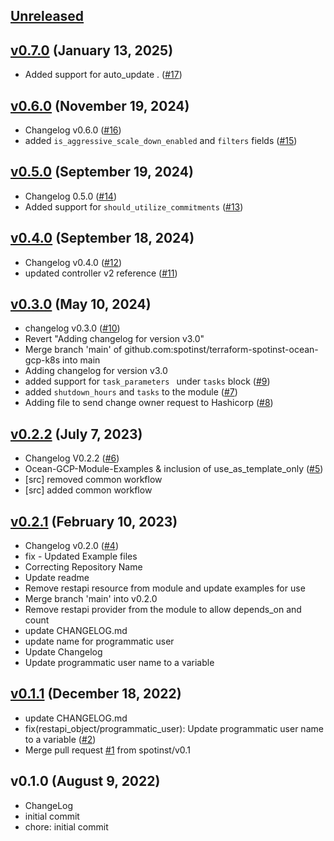<a name="unreleased"></a>
## [Unreleased]



<a name="v0.7.0"></a>
## [v0.7.0] (January 13, 2025)

- Added support for auto_update . ([#17](https://github.com/spotinst/terraform-spotinst-ocean-gcp-k8s/issues/17))


<a name="v0.6.0"></a>
## [v0.6.0] (November 19, 2024)

- Changelog v0.6.0 ([#16](https://github.com/spotinst/terraform-spotinst-ocean-gcp-k8s/issues/16))
- added `is_aggressive_scale_down_enabled` and `filters` fields ([#15](https://github.com/spotinst/terraform-spotinst-ocean-gcp-k8s/issues/15))


<a name="v0.5.0"></a>
## [v0.5.0] (September 19, 2024)

- Changelog 0.5.0 ([#14](https://github.com/spotinst/terraform-spotinst-ocean-gcp-k8s/issues/14))
- Added support for `should_utilize_commitments` ([#13](https://github.com/spotinst/terraform-spotinst-ocean-gcp-k8s/issues/13))


<a name="v0.4.0"></a>
## [v0.4.0] (September 18, 2024)

- Changelog v0.4.0 ([#12](https://github.com/spotinst/terraform-spotinst-ocean-gcp-k8s/issues/12))
- updated controller v2 reference ([#11](https://github.com/spotinst/terraform-spotinst-ocean-gcp-k8s/issues/11))


<a name="v0.3.0"></a>
## [v0.3.0] (May 10, 2024)

- changelog v0.3.0 ([#10](https://github.com/spotinst/terraform-spotinst-ocean-gcp-k8s/issues/10))
- Revert "Adding changelog for version v3.0"
- Merge branch 'main' of github.com:spotinst/terraform-spotinst-ocean-gcp-k8s into main
- Adding changelog for version v3.0
- added support for `task_parameters ` under `tasks` block ([#9](https://github.com/spotinst/terraform-spotinst-ocean-gcp-k8s/issues/9))
- added `shutdown_hours` and `tasks` to the module ([#7](https://github.com/spotinst/terraform-spotinst-ocean-gcp-k8s/issues/7))
- Adding file to send change owner request to Hashicorp ([#8](https://github.com/spotinst/terraform-spotinst-ocean-gcp-k8s/issues/8))


<a name="v0.2.2"></a>
## [v0.2.2] (July 7, 2023)

- Changelog V0.2.2 ([#6](https://github.com/spotinst/terraform-spotinst-ocean-gcp-k8s/issues/6))
- Ocean-GCP-Module-Examples & inclusion of use_as_template_only  ([#5](https://github.com/spotinst/terraform-spotinst-ocean-gcp-k8s/issues/5))
- [src] removed common workflow
- [src] added common workflow


<a name="v0.2.1"></a>
## [v0.2.1] (February 10, 2023)

- Changelog v0.2.0 ([#4](https://github.com/spotinst/terraform-spotinst-ocean-gcp-k8s/issues/4))
- fix - Updated Example files
- Correcting Repository Name
- Update readme
- Remove restapi resource from module and update examples for use
- Merge branch 'main' into v0.2.0
- Remove restapi provider from the module to allow depends_on and count
- update CHANGELOG.md
- update name for programmatic user
- Update Changelog
- Update programmatic user name to a variable


<a name="v0.1.1"></a>
## [v0.1.1] (December 18, 2022)

- update CHANGELOG.md
- fix(restapi_object/programmatic_user): Update programmatic user name to a variable ([#2](https://github.com/spotinst/terraform-spotinst-ocean-gcp-k8s/issues/2))
- Merge pull request [#1](https://github.com/spotinst/terraform-spotinst-ocean-gcp-k8s/issues/1) from spotinst/v0.1


<a name="v0.1.0"></a>
## v0.1.0 (August 9, 2022)

- ChangeLog
- initial commit
- chore: initial commit


[Unreleased]: https://github.com/spotinst/terraform-spotinst-ocean-gcp-k8s/compare/v0.7.0...HEAD
[v0.7.0]: https://github.com/spotinst/terraform-spotinst-ocean-gcp-k8s/compare/v0.6.0...v0.7.0
[v0.6.0]: https://github.com/spotinst/terraform-spotinst-ocean-gcp-k8s/compare/v0.5.0...v0.6.0
[v0.5.0]: https://github.com/spotinst/terraform-spotinst-ocean-gcp-k8s/compare/v0.4.0...v0.5.0
[v0.4.0]: https://github.com/spotinst/terraform-spotinst-ocean-gcp-k8s/compare/v0.3.0...v0.4.0
[v0.3.0]: https://github.com/spotinst/terraform-spotinst-ocean-gcp-k8s/compare/v0.2.2...v0.3.0
[v0.2.2]: https://github.com/spotinst/terraform-spotinst-ocean-gcp-k8s/compare/v0.2.1...v0.2.2
[v0.2.1]: https://github.com/spotinst/terraform-spotinst-ocean-gcp-k8s/compare/v0.1.1...v0.2.1
[v0.1.1]: https://github.com/spotinst/terraform-spotinst-ocean-gcp-k8s/compare/v0.1.0...v0.1.1
